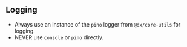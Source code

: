 ## Logging

- Always use an instance of the `pino` logger from `@dx/core-utils` for logging.
- NEVER use `console` or `pino` directly.
